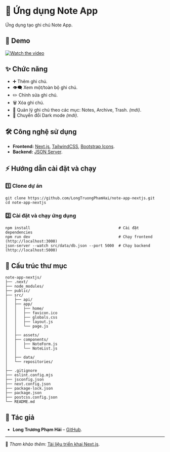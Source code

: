 # 📝 Ứng dụng Note App

Ứng dụng tạo ghi chú Note App.

## 🎥 Demo

[![Watch the video](https://img.youtube.com/vi/rQ_YWXL6JG4/0.jpg)](https://youtu.be/rQ_YWXL6JG4)

## ✨ Chức năng

- ➕ Thêm ghi chú.
- 👁️‍🗨️ Xem một/toàn bộ ghi chú.
- ✏️ Chỉnh sửa ghi chú.
- 🗑️ Xóa ghi chú.
- 📂 Quản lý ghi chú theo các mục: Notes, Archive, Trash. *(mới)*.
- 🌙 Chuyển đổi Dark mode *(mới)*.

## 🛠 Công nghệ sử dụng

- **Frontend:** [Next.js](https://nextjs.org/), [TailwindCSS](https://tailwindcss.com/), [Bootstrap Icons](https://icons.getbootstrap.com/).
- **Backend:** [JSON Server](https://github.com/typicode/json-server).

## ⚡ Hướng dẫn cài đặt và chạy

### 1️⃣ Clone dự án

```
git clone https://github.com/LongTruongPhamHai/note-app-nextjs.git
cd note-app-nextjs
```

### 2️⃣ Cài đặt và chạy ứng dụng

```
npm install                                       # Cài đặt dependencies
npm run dev                                       # Chạy frontend (http://localhost:3000)
json-server --watch src/data/db.json --port 5000  # Chạy backend (http://localhost:5000)
```

## 📂 Cấu trúc thư mục

```
note-app-nextjs/
├── .next/
├── node_modules/
├── public/
├── src/
│   ├── api/
│   ├── app/
│   │   ├── home/
│   │   ├── favicon.ico
│   │   ├── globals.css
│   │   ├── layout.js
│   │   └── page.js
│   │
│   ├── assets/
│   ├── components/
│   │   ├── NoteForm.js
│   │   └── NoteList.js
│   │
│   ├── data/
│   └── repositories/
│   
├── .gitignore
├── eslint.config.mjs
├── jsconfig.json
├── next.config.json
├── package-lock.json
├── package.json
├── postcss.config.json
└── README.md
```

## 👤 Tác giả

- **Long Trương Phạm Hải** – [GitHub](https://github.com/LongTruongPhamHai).

---

📌 *Tham khảo thêm:* [Tài liệu triển khai Next.js](https://nextjs.org/docs/app/building-your-application/deploying).

